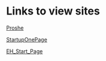 # Links to view sites


[Proshe](https://skufach.github.io/Proshe/dist/)

[StartupOnePage](https://skufach.github.io/startupOnePage/dist/)

[EH_Start_Page](https://skufach.github.io/EH/main_page/)
